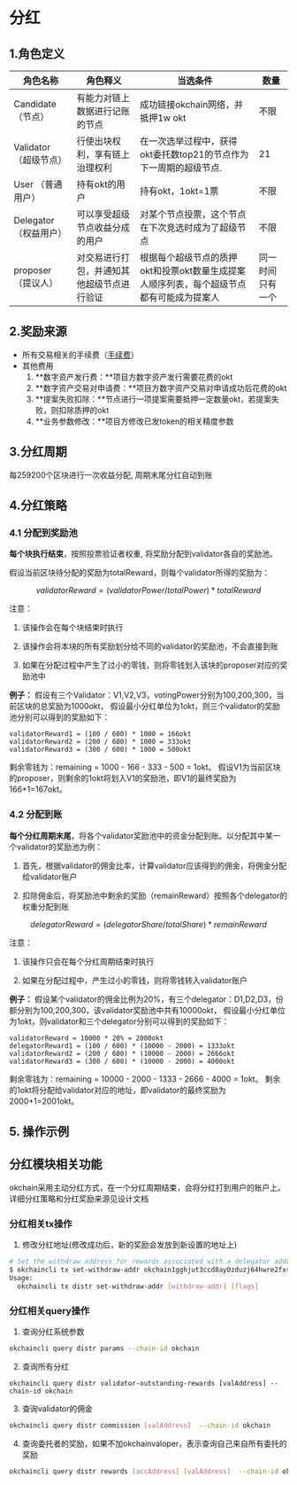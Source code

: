 # 分红

## 1.角色定义

|角色名称|角色释义|当选条件|数量|
|---|---|---|---|
|Candidate （节点）|有能力对链上数据进行记账的节点|成功链接okchain网络，并抵押1w okt|不限||
|Validator （超级节点）|行使出块权利，享有链上治理权利|在一次选举过程中，获得okt委托数top21的节点作为下一周期的超级节点.|21|
|User （普通用户）|持有okt的用户|持有okt，1okt=1票|不限||
|Delegator （权益用户）|可以享受超级节点收益分成的用户|对某个节点投票，这个节点在下次竞选时成为了超级节点|不限||
|proposer （提议人）|对交易进行打包，并通知其他超级节点进行验证|根据每个超级节点的质押okt和投票okt数量生成提案人顺序列表，每个超级节点都有可能成为提案人|同一时间只有一个||



## 2.奖励来源

* 所有交易相关的手续费（[手续费](../fee.md)）
* 其他费用
    1. **数字资产发行费：**项目方数字资产发行需要花费的okt
    1. **数字资产交易对申请费：**项目方数字资产交易对申请成功后花费的okt
    1. **提案失败扣除：**节点进行一项提案需要抵押一定数量okt，若提案失败，则扣除质押的okt
    1. **业务参数修改：**项目方修改已发token的相关精度参数 

## 3.分红周期

每259200个区块进行一次收益分配, 周期末尾分红自动到账

## 4.分红策略

### 4.1 分配到奖励池

**每个块执行结束**，按照投票验证者权重, 将奖励分配到validator各自的奖励池。

假设当前区块待分配的奖励为totalReward，则每个validator所得的奖励为：
```math
    validatorReward = (validatorPower / totalPower) * totalReward
```

注意：

1. 该操作会在每个块结束时执行

2. 该操作会将本块的所有奖励划分给不同的validator的奖励池，不会直接到账

3. 如果在分配过程中产生了过小的零钱，则将零钱划入该块的proposer对应的奖励池中


**例子：**
假设有三个Validator：V1,V2,V3，votingPower分别为100,200,300，当前区块的总奖励为1000okt，
假设最小分红单位为1okt，则三个validator的奖励池分别可以得到的奖励如下：
```
validatorReward1 = (100 / 600) * 1000 = 166okt
validatorReward2 = (200 / 600) * 1000 = 333okt
validatorReward3 = (300 / 600) * 1000 = 500okt
```

剩余零钱为：remaining = 1000 - 166 - 333 - 500 = 1okt。
假设V1为当前区块的proposer，则剩余的1okt将划入V1的奖励池，即V1的最终奖励为166+1=167okt。

### 4.2 分配到账

**每个分红周期末尾**，将各个validator奖励池中的资金分配到账。以分配其中某一个validator的奖励池为例：

1. 首先，根据validator的佣金比率，计算validator应该得到的佣金，将佣金分配给validator账户

2. 扣除佣金后，将奖励池中剩余的奖励（remainReward）按照各个delegator的权重分配到账
```math
    delegatorReward = (delegatorShare / totalShare) * remainReward
```

注意：

1. 该操作只会在每个分红周期结束时执行

2. 如果在分配过程中，产生过小的零钱，则将零钱转入validator账户

**例子：**
假设某个validator的佣金比例为20%，有三个delegator：D1,D2,D3，份额分别为100,200,300，该validator奖励池中共有10000okt，
假设最小分红单位为1okt，则validator和三个delegator分别可以得到的奖励如下：
```
validatorReward = 10000 * 20% = 2000okt
delegatorReward1 = (100 / 600) * (10000 - 2000) = 1333okt
validatorReward2 = (200 / 600) * (10000 - 2000) = 2666okt
validatorReward3 = (300 / 600) * (10000 - 2000) = 4000okt
```

剩余零钱为：remaining = 10000 - 2000 - 1333 - 2666 - 4000 = 1okt。
剩余的1okt将分配给validator对应的地址，即validator的最终奖励为2000+1=2001okt。


## 5. 操作示例
## 分红模块相关功能
okchain采用主动分红方式，在一个分红周期结束，会将分红打到用户的账户上。详细分红策略和分红奖励来源见设计文档
### 分红相关tx操作
1. 修改分红地址(修改成功后，新的奖励会发放到新设置的地址上)
```sh
# Set the withdraw address for rewards associated with a delegator address:
$ okchaincli tx set-withdraw-addr okchain1gghjut3ccd8ay0zduzj64hwre2fxs9ld75ru9p --from [mykey]
Usage:
  okchaincli tx distr set-withdraw-addr [withdraw-addr] [flags]
```
### 分红相关query操作
1. 查询分红系统参数
```sh
okchaincli query distr params --chain-id okchain
```
2. 查询所有分红
```
okchaincli query distr validator-outstanding-rewards [valAddress] --chain-id okchain
```
3. 查询validator的佣金
```sh
okchaincli query distr commission [valAddress]  --chain-id okchain
```
4. 查询委托者的奖励，如果不加okchainvaloper，表示查询自己来自所有委托的奖励
```sh
okchaincli query distr rewards [accAddress] [valAddress]  --chain-id okchain
```








